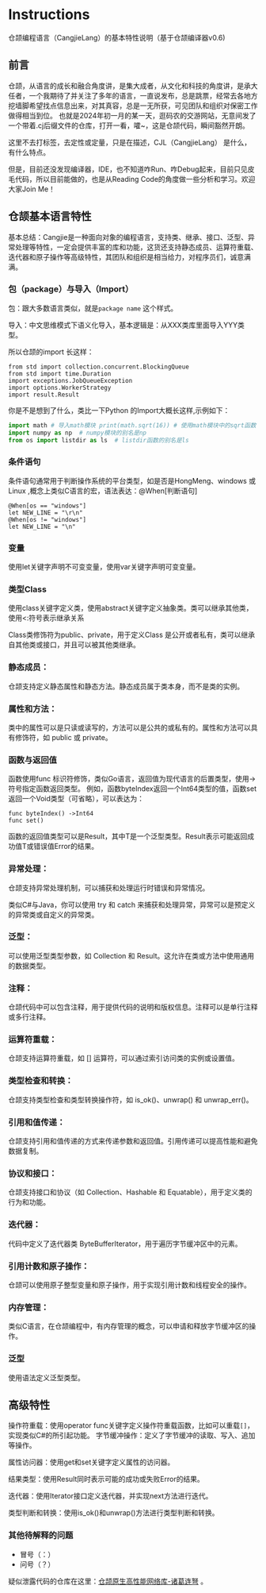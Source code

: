 # Instructions

仓颉编程语言（CangjieLang）的基本特性说明（基于仓颉编译器v0.6)

## 前言

仓颉，从语言的成长和融合角度讲，是集大成者，从文化和科技的角度讲，是承大任者，一个我期待了并关注了多年的语言，一直说发布，总是跳票，经常去各地方挖墙脚希望找点信息出来，对其真容，总是一无所获，可见团队和组织对保密工作做得相当到位。
也就是2024年初一月的某一天，逛码农的交游网站，无意间发了一个带着.cj后缀文件的仓库，打开一看，嚯~，这是仓颉代码，瞬间豁然开朗。

这里不去打标签，去定性或定量，只是在描述，CJL（CangjieLang） 是什么，有什么特点。

但是，目前还没发现编译器，IDE，也不知道咋Run、咋Debug起来，目前只见皮毛代码，所以目前能做的，也是从Reading Code的角度做一些分析和学习。欢迎大家Join Me！



## 仓颉基本语言特性

基本总结：Cangjie是一种面向对象的编程语言，支持类、继承、接口、泛型、异常处理等特性，一定会提供丰富的库和功能，这货还支持静态成员、运算符重载、迭代器和原子操作等高级特性，其团队和组织是相当给力，对程序员们，诚意满满。



### 包（package）与导入（Import） 

包：跟大多数语言类似，就是`package name` 这个样式。


导入：中文思维模式下语义化导入，基本逻辑是：从XXX类库里面导入YYY类型。

所以仓颉的import 长这样：

```Cangjie
from std import collection.concurrent.BlockingQueue
from std import time.Duration
import exceptions.JobQueueException
import options.WorkerStrategy
import result.Result
```


你是不是想到了什么，类比一下Python 的Import大概长这样,示例如下：

```Python
import math # 导入math模块 print(math.sqrt(16)) # 使用math模块中的sqrt函数
import numpy as np  # numpy模块的别名是np
from os import listdir as ls  # listdir函数的别名是ls
```

### 条件语句
条件语句通常用于判断操作系统的平台类型，如是否是HongMeng、windows 或Linux ,概念上类似C语言的宏，语法表达：@When[判断语句]

```Cangjie
@When[os == "windows"]
let NEW_LINE = "\r\n"
@When[os != "windows"]
let NEW_LINE = "\n"
```

### 变量

使用let关键字声明不可变变量，使用var关键字声明可变变量。

### 类型Class

使用class关键字定义类，使用abstract关键字定义抽象类。类可以继承其他类，使用<:符号表示继承关系

Class类修饰符为public、private，用于定义Class 是公开或者私有，类可以继承自其他类或接口，并且可以被其他类继承。


### 静态成员：

仓颉支持定义静态属性和静态方法。静态成员属于类本身，而不是类的实例。

### 属性和方法：

类中的属性可以是只读或读写的，方法可以是公共的或私有的。属性和方法可以具有修饰符，如 public 或 private。



### 函数与返回值

函数使用func 标识符修饰，类似Go语言，返回值为现代语言的后置类型，使用->符号指定函数返回类型。
例如，函数byteIndex返回一个Int64类型的值，函数set返回一个Void类型（可省略），可以表达为：

```Cangjie
func byteIndex() ->Int64
func set() 
```
函数的返回值类型可以是Result<T>，其中T是一个泛型类型。Result<T>表示可能返回成功值T或错误值Error的结果。



### 异常处理：

仓颉支持异常处理机制，可以捕获和处理运行时错误和异常情况。

类似C#与Java，你可以使用 try 和 catch 来捕获和处理异常，异常可以是预定义的异常类或自定义的异常类。


### 泛型：

可以使用泛型类型参数，如 Collection<Byte> 和 Result<Unit>。这允许在类或方法中使用通用的数据类型。

### 注释：

仓颉代码中可以包含注释，用于提供代码的说明和版权信息。注释可以是单行注释或多行注释。


### 运算符重载：

仓颉支持运算符重载，如 [] 运算符，可以通过索引访问类的实例或设置值。


### 类型检查和转换：

仓颉支持类型检查和类型转换操作符，如 is_ok()、unwrap() 和 unwrap_err()。

### 引用和值传递：

仓颉支持引用和值传递的方式来传递参数和返回值。引用传递可以提高性能和避免数据复制。


### 协议和接口：

仓颉支持接口和协议（如 Collection、Hashable 和 Equatable），用于定义类的行为和功能。

### 迭代器：

代码中定义了迭代器类 ByteBufferIterator，用于遍历字节缓冲区中的元素。

### 引用计数和原子操作：

仓颉可以使用原子整型变量和原子操作，用于实现引用计数和线程安全的操作。


### 内存管理：

类似C语言，在仓颉编程中，有内存管理的概念，可以申请和释放字节缓冲区的操作。



### 泛型
使用<Type>语法定义泛型类型。


## 高级特性

操作符重载：使用operator func关键字定义操作符重载函数，比如可以重载`[]`，实现类似C#的所引起功能。
字节缓冲操作：定义了字节缓冲的读取、写入、追加等操作。

属性访问器：使用get和set关键字定义属性的访问器。

结果类型：使用Result同时表示可能的成功或失败Error的结果。

迭代器：使用Iterator接口定义迭代器，并实现next方法进行迭代。

类型判断和转换：使用is_ok()和unwrap()方法进行类型判断和转换。




### 其他待解释的问题


- 冒号（：）
- 问号（？）


疑似泄露代码的仓库在这里：[仓颉原生高性能网络库-诸葛连弩](https://gitee.com/HW-PLLab/lianu) 。